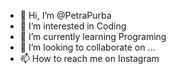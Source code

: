 - 👋 Hi, I’m @PetraPurba
- 👀 I’m interested in Coding
- 🌱 I’m currently learning Programing
- 💞️ I’m looking to collaborate on ...
- 📫 How to reach me on Instagram

<!---
PetraPurba/PetraPurba is a ✨ special ✨ repository because its `README.md` (this file) appears on your GitHub profile.
You can click the Preview link to take a look at your changes.
--->
